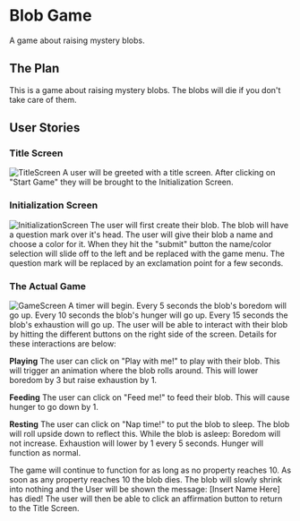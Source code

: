 # Blob Game
A game about raising mystery blobs.
## The Plan
This is a game about raising mystery blobs. The blobs will die if you don't take care of them.
## User Stories
### Title Screen
![TitleScreen](https://share.balsamiq.com/c/gzFzqiKeFPi4g7SFrv4R1T.png)
A user will be greeted with a title screen. After clicking on "Start Game" they will be brought to the Initialization Screen.
### Initialization Screen
![InitializationScreen](https://share.balsamiq.com/c/8oqEaXE4FjpNA6cAHGutmE.png)
The user will first create their blob. The blob will have a question mark over it's head. The user will give their blob a name and choose a color for it. When they hit the "submit" button the name/color selection will slide off to the left and be replaced with the game menu. The question mark will be replaced by an exclamation point for a few seconds.
### The Actual Game
![GameScreen](https://share.balsamiq.com/c/pDibM9tyMPss8kKGzrTUiy.png)
A timer will begin. Every 5 seconds the blob's boredom will go up. Every 10 seconds the blob's hunger will go up. Every 15 seconds the blob's exhaustion will go up. The user will be able to interact with their blob by hitting the different buttons on the right side of the screen. Details for these interactions are below:

**Playing**
The user can click on "Play with me!" to play with their blob. This will trigger an animation where the blob rolls around. This will lower boredom by 3 but raise exhaustion by 1.

**Feeding**
The user can click on "Feed me!" to feed their blob. This will cause hunger to go down by 1.

**Resting**
The user can click on "Nap time!" to put the blob to sleep. The blob will roll upside down to reflect this. While the blob is asleep: Boredom will not increase. Exhaustion will lower by 1 every 5 seconds. Hunger will function as normal.

The game will continue to function for as long as no property reaches 10. As soon as any property reaches 10 the blob dies. The blob will slowly shrink into nothing and the User will be shown the message: [Insert Name Here] has died! The user will then be able to click an affirmation button to return to the Title Screen.

